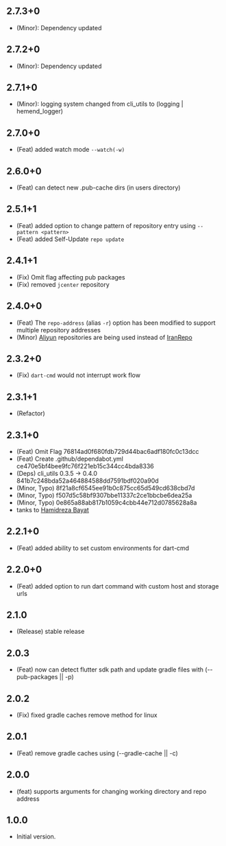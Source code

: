 ## 2.7.3+0

* (Minor): Dependency updated

## 2.7.2+0

* (Minor): Dependency updated

## 2.7.1+0

* (Minor): logging system changed from cli_utils to (logging | hemend_logger)

## 2.7.0+0

* (Feat) added watch mode `--watch(-w)`

## 2.6.0+0

* (Feat) can detect new .pub-cache dirs (in users directory)

## 2.5.1+1

* (Feat) added option to change pattern of repository entry using `--pattern <pattern>`
* (Feat) added Self-Update `repo update`

## 2.4.1+1

* (Fix) Omit flag affecting pub packages
* (Fix) removed `jcenter` repository

## 2.4.0+0

* (Feat) The `repo-address` (alias `-r`) option has been modified to support multiple repository addresses
* (Minor) [Aliyun](https://developer.aliyun.com/) repositories are being used instead of [IranRepo](https://iranrepo.ir/)

## 2.3.2+0

* (Fix) `dart-cmd` would not interrupt work flow

## 2.3.1+1

* (Refactor)

## 2.3.1+0

* (Feat) Omit Flag 76814ad0f680fdb729d44bac6adf180fc0c13dcc
* (Feat) Create .github/dependabot.yml ce470e5bf4bee9fc76f221eb15c344cc4bda8336
* (Deps) cli_utils 0.3.5 -> 0.4.0 841b7c248bda52a464884588dd7591bdf020a90d
* (Minor, Typo) 8f21a8cf6545ee91b0c875cc65d549cd638cbd7d
* (Minor, Typo) f507d5c58bf9307bbe11337c2ce1bbcbe6dea25a
* (Minor, Typo) 0e865a88ab817b1059c4cbb44e712d0785628a8a
* tanks to [Hamidreza Bayat](https://github.com/HrBDev)

## 2.2.1+0

* (Feat) added ability to set custom environments for dart-cmd

## 2.2.0+0

* (Feat) added option to run dart command with custom host and storage urls

## 2.1.0

* (Release) stable release

## 2.0.3

* (Feat) now can detect flutter sdk path
and update gradle files with (--pub-packages || -p)

## 2.0.2

* (Fix) fixed gradle caches remove method for linux

## 2.0.1

* (Feat) remove gradle caches using (--gradle-cache || -c)

## 2.0.0

* (feat) supports arguments for changing working directory and repo address

## 1.0.0

* Initial version.

